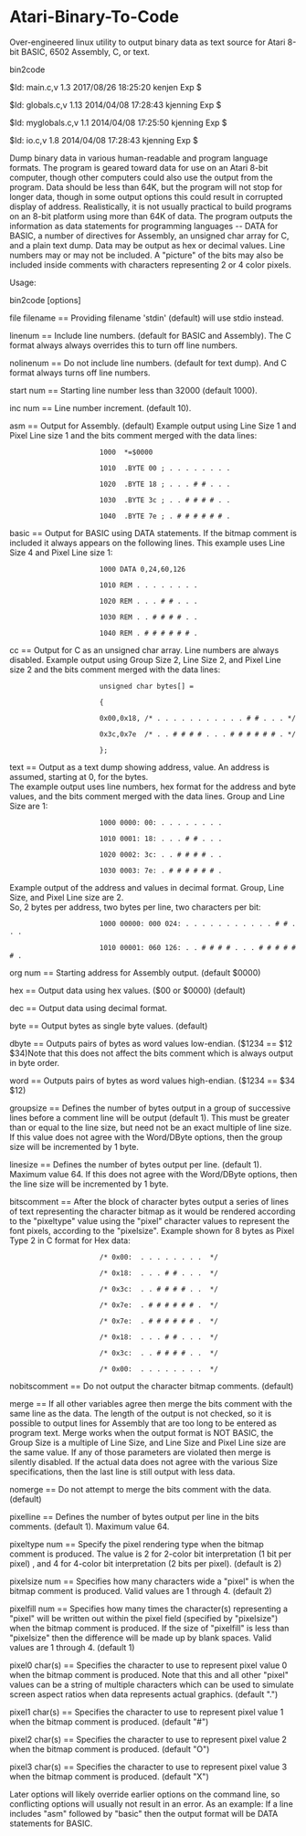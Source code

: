 # Atari-Binary-To-Code
Over-engineered linux utility to output binary data as text source for Atari 8-bit BASIC, 6502 Assembly, C, or text.

bin2code

$Id: main.c,v 1.3 2017/08/26 18:25:20 kenjen Exp $

$Id: globals.c,v 1.13 2014/04/08 17:28:43 kjenning Exp $

$Id: myglobals.c,v 1.1 2014/04/08 17:25:50 kjenning Exp $

$Id: io.c,v 1.8 2014/04/08 17:28:43 kjenning Exp $

Dump binary data in various human-readable and program language formats.  The 
program is geared toward data for use on an Atari 8-bit computer, though other
computers could also use the output from the program.  Data should be less 
than 64K, but the program will not stop for longer data, though in some output
options this could result in corrupted display of address.  Realistically, it 
is not usually practical to build programs on an 8-bit platform using more 
than 64K of data.
The program outputs the information as data statements for programming 
languages -- DATA for BASIC, a number of directives for Assembly, an unsigned 
char array for C, and a plain text dump.
Data may be output as hex or decimal values.  Line numbers may or may not be 
included. A "picture" of the bits may also be included inside comments with 
characters representing 2 or 4 color pixels.

Usage:

bin2code [options]

file          filename == Providing filename 'stdin' (default) will use stdio 
                          instead.

linenum                == Include line numbers. (default for BASIC and 
                          Assembly). The C format always always overrides this
                          to turn off line numbers.

nolinenum              == Do not include line numbers. (default for text 
                          dump).  And C format always turns off line numbers.

start              num == Starting line number less than 32000 (default 1000).

inc                num == Line number increment. (default 10).

asm                    == Output for Assembly. (default) Example output using 
                          Line Size 1 and Pixel Line size 1 and the bits 
                          comment merged with the data lines:
                          
                          1000  *=$0000
                          
                          1010  .BYTE 00 ; . . . . . . . . 
                          
                          1020  .BYTE 18 ; . . . # # . . . 
                          
                          1030  .BYTE 3c ; . . # # # # . . 
                          
                          1040  .BYTE 7e ; . # # # # # # . 

basic                  == Output for BASIC using DATA statements.  If the 
                          bitmap comment is included it always appears on the 
                          following lines.  This example uses Line Size 4 and 
                          Pixel Line size 1:
                          
                          1000 DATA 0,24,60,126
                          
                          1010 REM . . . . . . . . 
                          
                          1020 REM . . . # # . . . 
                          
                          1030 REM . . # # # # . . 
                          
                          1040 REM . # # # # # # . 

cc                     == Output for C as an unsigned char array. Line numbers
                          are always disabled. Example output using Group Size
                          2, Line Size 2, and Pixel Line size 2 and the bits 
                          comment merged with the data lines:
                          
                          unsigned char bytes[] =
                          
                          {
                          
                          0x00,0x18, /* . . . . . . . . . . . # # . . . */
                          
                          0x3c,0x7e  /* . . # # # # . . . # # # # # # . */

                          };

text                   == Output as a text dump showing address, value. An 
                          address is assumed, starting at 0, for the bytes.  
                          The example output uses line numbers, hex format for
                          the address and byte values, and the bits comment 
                          merged with the data lines.  Group and Line Size are
                          1:
                          
                          1000 0000: 00: . . . . . . . . 
                          
                          1010 0001: 18: . . . # # . . . 
                          
                          1020 0002: 3c: . . # # # # . . 
                          
                          1030 0003: 7e: . # # # # # # . 
                          
                          
Example output of the address and values in decimal 
format. Group, Line Size, and Pixel Line size are 2.  
So, 2 bytes per address, two bytes per line, two characters per bit:
                          
                          1000 00000: 000 024: . . . . . . . . . . . # # . . .
                          
                          1010 00001: 060 126: . . # # # # . . . # # # # # # .
                          

org                num == Starting address for Assembly output. (default 
                          $0000)

hex                    == Output data using hex values. ($00 or $0000) 
                          (default)

dec                    == Output data using decimal format.

byte                   == Output bytes as single byte values. (default)

dbyte                  == Outputs pairs of bytes as word values low-endian. 
                          ($1234 == $12 $34)Note that this does not affect the
                          bits comment which is always output in byte order.

word                   == Outputs pairs of bytes as word values high-endian. 
                          ($1234 == $34 $12)

groupsize              == Defines the number of bytes output in a group of 
                          successive lines before a comment line will be 
                          output (default 1).  This must be greater than or 
                          equal to the line size, but need not be an exact 
                          multiple of line size.  If this value does not agree
                          with the Word/DByte options, then the group size 
                          will be incremented by 1 byte. 

linesize               == Defines the number of bytes output per line. 
                          (default 1). Maximum value 64.  If this does not 
                          agree with the Word/DByte options, then the line 
                          size will be incremented by 1 byte. 

bitscomment            == After the block of character bytes output a series 
                          of lines of text representing the character bitmap 
                          as it would be rendered according to the "pixeltype"
                          value using the "pixel" character values to 
                          represent the font pixels, according to the 
                          "pixelsize".
                          Example shown for 8 bytes as Pixel Type 2 in C 
                          format for Hex data:
                          
                          /* 0x00:  . . . . . . . .  */
                          
                          /* 0x18:  . . . # # . . .  */
                          
                          /* 0x3c:  . . # # # # . .  */
                          
                          /* 0x7e:  . # # # # # # .  */
                          
                          /* 0x7e:  . # # # # # # .  */
                          
                          /* 0x18:  . . . # # . . .  */
                          
                          /* 0x3c:  . . # # # # . .  */
                          
                          /* 0x00:  . . . . . . . .  */

nobitscomment          == Do not output the character bitmap comments. 
                          (default)

merge                  == If all other variables agree then merge the bits 
                          comment with the same line as the data. The length 
                          of the output is not checked, so it is possible to 
                          output lines for Assembly that are too long to be 
                          entered as program text.  Merge works when the 
                          output format is NOT BASIC, the Group Size is a 
                          multiple of Line Size, and Line Size and Pixel Line 
                          size are the same value.  If any of those parameters
                          are violated then merge is silently disabled. If the
                          actual data does not agree with the various Size 
                          specifications, then the last line is still output 
                          with less data.

nomerge                == Do not attempt to merge the bits comment with the 
                          data. (default)

pixelline              == Defines the number of bytes output per line in the 
                          bits comments. (default 1). Maximum value 64.

pixeltype          num == Specify the pixel rendering type when the bitmap 
                          comment is produced. The value is 2 for 2-color bit 
                          interpretation (1 bit per pixel) , and 4 for 4-color
                          bit interpretation (2 bits per pixel).  (default is 
                          2)

pixelsize          num == Specifies how many characters wide a "pixel" is when
                          the bitmap comment is produced. Valid values are 1 
                          through 4. (default 2)

pixelfill          num == Specifies how many times the character(s) 
                          representing a "pixel" will be written out within 
                          the pixel field (specified by "pixelsize") when the 
                          bitmap comment is produced.  If the size  of 
                          "pixelfill" is less than "pixelsize" then the 
                          difference will be made up by blank spaces. Valid 
                          values are 1 through 4. (default 1)

pixel0         char(s) == Specifies the character to use to represent pixel 
                          value 0 when the bitmap comment is produced. Note 
                          that this and all other "pixel" values can be a 
                          string of multiple characters which can be used to 
                          simulate screen aspect ratios when data represents 
                          actual graphics. (default ".")

pixel1         char(s) == Specifies the character to use to represent pixel 
                          value 1 when the bitmap comment is produced. 
                          (default "#")

pixel2         char(s) == Specifies the character to use to represent pixel 
                          value 2 when the bitmap comment is produced. 
                          (default "O")

pixel3         char(s) == Specifies the character to use to represent pixel 
                          value 3 when the bitmap comment is produced. 
                          (default "X")

Later options will likely override earlier options on the command line, so 
conflicting options will usually not result in an error. As an example: If a 
line includes "asm" followed by "basic" then the output format will be DATA 
statements for BASIC.

